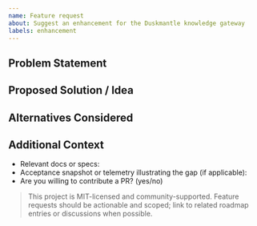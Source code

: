 ```yaml
---
name: Feature request
about: Suggest an enhancement for the Duskmantle knowledge gateway
labels: enhancement
---
```


## Problem Statement

## Proposed Solution / Idea

## Alternatives Considered

## Additional Context
- Relevant docs or specs:
- Acceptance snapshot or telemetry illustrating the gap (if applicable):
- Are you willing to contribute a PR? (yes/no)

> This project is MIT-licensed and community-supported. Feature requests should be actionable and scoped; link to related roadmap entries or discussions when possible.
